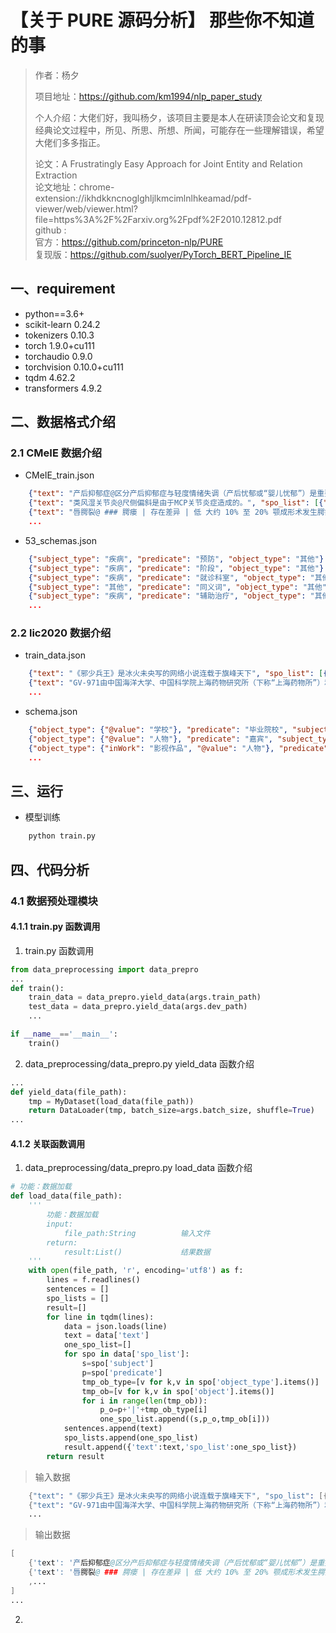 # 【关于 PURE 源码分析】 那些你不知道的事

> 作者：杨夕
> 
> 项目地址：https://github.com/km1994/nlp_paper_study
> 
> 个人介绍：大佬们好，我叫杨夕，该项目主要是本人在研读顶会论文和复现经典论文过程中，所见、所思、所想、所闻，可能存在一些理解错误，希望大佬们多多指正。
> 
> 论文：A Frustratingly Easy Approach for Joint Entity and Relation Extraction</br>
> 论文地址：chrome-extension://ikhdkkncnoglghljlkmcimlnlhkeamad/pdf-viewer/web/viewer.html?file=https%3A%2F%2Farxiv.org%2Fpdf%2F2010.12812.pdf</br>
> github : </br>
>   官方：https://github.com/princeton-nlp/PURE </br>
>   复现版：https://github.com/suolyer/PyTorch_BERT_Pipeline_IE</br>

## 一、requirement 

- python==3.6+
- scikit-learn              0.24.2
- tokenizers                0.10.3 
- torch                     1.9.0+cu111  
- torchaudio                0.9.0  
- torchvision               0.10.0+cu111  
- tqdm                      4.62.2       
- transformers              4.9.2    

## 二、数据格式介绍

### 2.1 CMeIE 数据介绍

- CMeIE_train.json

```json
    {"text": "产后抑郁症@区分产后抑郁症与轻度情绪失调（产后忧郁或“婴儿忧郁”）是重要的，因为轻度情绪失调不需要治疗。", "spo_list": [{"Combined": false, "predicate": "鉴别诊断", "subject": "产后抑郁症", "subject_type": "疾病", "object": {"@value": "轻度情绪失调"}, "object_type": {"@value": "疾病"}}]}
    {"text": "类风湿关节炎@尺侧偏斜是由于MCP关节炎症造成的。", "spo_list": [{"Combined": false, "predicate": "临床表现", "subject": "MCP关节炎症", "subject_type": "疾病", "object": {"@value": "尺侧偏斜"}, "object_type": {"@value": "症状"}}]}
    {"text": "唇腭裂@ ### 腭瘘 | 存在差异 | 低 大约 10% 至 20% 颚成形术发生腭瘘。 唇腭裂@腭瘘发生机率与婴儿伤口，营养状况，外科技术和其他因素相关。", "spo_list": [{"Combined": true, "predicate": "风险评估因素", "subject": "腭瘘", "subject_type": "疾病", "object": {"@value": "婴儿伤口"}, "object_type": {"@value": "社会学"}}, {"Combined": true, "predicate": "风险评估因素", "subject": "腭瘘", "subject_type": "疾病", "object": {"@value": "营养状况"}, "object_type": {"@value": "社会学"}}, {"Combined": true, "predicate": "风险评估因素", "subject": "腭瘘", "subject_type": "疾病", "object": {"@value": "外科技术"}, "object_type": {"@value": "社会学"}}]}
    ...
```

- 53_schemas.json

```json
    {"subject_type": "疾病", "predicate": "预防", "object_type": "其他"}
    {"subject_type": "疾病", "predicate": "阶段", "object_type": "其他"}
    {"subject_type": "疾病", "predicate": "就诊科室", "object_type": "其他"}
    {"subject_type": "其他", "predicate": "同义词", "object_type": "其他"}
    {"subject_type": "疾病", "predicate": "辅助治疗", "object_type": "其他治疗"}
    ...
```

### 2.2 lic2020 数据介绍

- train_data.json

```json
    {"text": "《邪少兵王》是冰火未央写的网络小说连载于旗峰天下", "spo_list": [{"predicate": "作者", "object_type": {"@value": "人物"}, "subject_type": "图书作品", "object": {"@value": "冰火未央"}, "subject": "邪少兵王"}]}
    {"text": "GV-971由中国海洋大学、中国科学院上海药物研究所（下称“上海药物所”）和上海绿谷制药有限公司（下称“绿谷制药”）联合研发，不同于传统靶向抗体药物，GV-971是从海藻中提取的海洋寡糖类分子", "spo_list": [{"predicate": "简称", "object_type": {"@value": "Text"}, "subject_type": "机构", "object": {"@value": "上海药物所"}, "subject": "中国科学院上海药物研究所"}]}
    ...
```

- schema.json

```json
    {"object_type": {"@value": "学校"}, "predicate": "毕业院校", "subject_type": "人物"}
    {"object_type": {"@value": "人物"}, "predicate": "嘉宾", "subject_type": "电视综艺"}
    {"object_type": {"inWork": "影视作品", "@value": "人物"}, "predicate": "配音", "subject_type": "娱乐人物"}
    ...
```

## 三、运行

- 模型训练

```python
    python train.py
```


## 四、代码分析

### 4.1 数据预处理模块

#### 4.1.1 train.py 函数调用

1. train.py 函数调用

```python
from data_preprocessing import data_prepro
...
def train():
    train_data = data_prepro.yield_data(args.train_path)
    test_data = data_prepro.yield_data(args.dev_path)
    ...

if __name__=='__main__':
    train()
```

2. data_preprocessing/data_prepro.py yield_data 函数介绍

```python
...
def yield_data(file_path):
    tmp = MyDataset(load_data(file_path))
    return DataLoader(tmp, batch_size=args.batch_size, shuffle=True)
...
```

#### 4.1.2 关联函数调用

1. data_preprocessing/data_prepro.py load_data 函数介绍

```python
# 功能：数据加载
def load_data(file_path):
    '''
        功能：数据加载
        input:
            file_path:String          输入文件
        return:
            result:List()             结果数据
    '''
    with open(file_path, 'r', encoding='utf8') as f:
        lines = f.readlines()
        sentences = []
        spo_lists = []
        result=[]
        for line in tqdm(lines):
            data = json.loads(line)
            text = data['text']
            one_spo_list=[]
            for spo in data['spo_list']:
                s=spo['subject']
                p=spo['predicate']
                tmp_ob_type=[v for k,v in spo['object_type'].items()]
                tmp_ob=[v for k,v in spo['object'].items()]
                for i in range(len(tmp_ob)):
                    p_o=p+'|'+tmp_ob_type[i]
                    one_spo_list.append((s,p_o,tmp_ob[i]))
            sentences.append(text)
            spo_lists.append(one_spo_list)
            result.append({'text':text,'spo_list':one_spo_list})
        return result
```

> 输入数据

```s
    {"text": "《邪少兵王》是冰火未央写的网络小说连载于旗峰天下", "spo_list": [{"predicate": "作者", "object_type": {"@value": "人物"}, "subject_type": "图书作品", "object": {"@value": "冰火未央"}, "subject": "邪少兵王"}]}
    {"text": "GV-971由中国海洋大学、中国科学院上海药物研究所（下称“上海药物所”）和上海绿谷制药有限公司（下称“绿谷制药”）联合研发，不同于传统靶向抗体药物，GV-971是从海藻中提取的海洋寡糖类分子", "spo_list": [{"predicate": "简称", "object_type": {"@value": "Text"}, "subject_type": "机构", "object": {"@value": "上海药物所"}, "subject": "中国科学院上海药物研究所"}]}
    ...
```

> 输出数据

```s
[
    {'text': '产后抑郁症@区分产后抑郁症与轻度情绪失调（产后忧郁或“婴儿忧郁”）是重要的，因为轻度情绪失调不需要治疗。', 'spo_list': [('产后抑郁症', '鉴别诊断|疾病', '轻度情绪失调')]}, {'text': '类风湿关节炎@尺侧偏斜是由于MCP关节炎症造成的。', 'spo_list': [('MCP关节炎症', '临床表现|症状', '尺侧偏斜')]}, 
    {'text': '唇腭裂@ ### 腭瘘 | 存在差异 | 低 大约 10% 至 20% 颚成形术发生腭瘘。 唇腭裂@腭瘘发生机率与婴儿伤口，营养状况，外科技术和其他因素相关。', 'spo_list': [('腭瘘', '风险 评估因素|社会学', '婴儿伤口'), ('腭瘘', '风险评估因素|社会学', '营养状况'), ('腭瘘', '风险评估因素|社会学', '外科技术')]}
    ,...
]
...
```

2. 